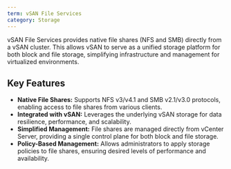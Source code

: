 ```yaml
---
term: vSAN File Services
category: Storage
---
```


vSAN File Services provides native file shares (NFS and SMB) directly from a vSAN cluster. This allows vSAN to serve as a unified storage platform for both block and file storage, simplifying infrastructure and management for virtualized environments.

## Key Features

*   **Native File Shares:** Supports NFS v3/v4.1 and SMB v2.1/v3.0 protocols, enabling access to file shares from various clients.
*   **Integrated with vSAN:** Leverages the underlying vSAN storage for data resilience, performance, and scalability.
*   **Simplified Management:** File shares are managed directly from vCenter Server, providing a single control plane for both block and file storage.
*   **Policy-Based Management:** Allows administrators to apply storage policies to file shares, ensuring desired levels of performance and availability.
